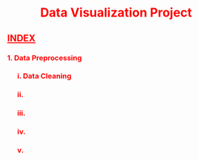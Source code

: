 # <font style = "color:RED;">
#  <center>Data Visualization Project</center>
## <u>INDEX</u>
### 1. Data Preprocessing
### &nbsp;&nbsp;&nbsp;&nbsp;&nbsp; i. Data Cleaning
### &nbsp;&nbsp;&nbsp;&nbsp;&nbsp; ii.
### &nbsp;&nbsp;&nbsp;&nbsp;&nbsp; iii.
### &nbsp;&nbsp;&nbsp;&nbsp;&nbsp; iv.
### &nbsp;&nbsp;&nbsp;&nbsp;&nbsp; v.

# </font>
